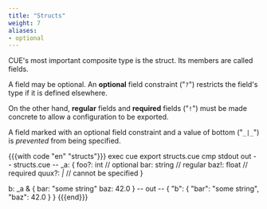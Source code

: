 ```yaml
---
title: "Structs"
weight: 7
aliases:
- optional
---
```


CUE's most important composite type is the struct.
Its members are called fields.

A field may be optional.
An **optional** field constraint ("`?`")
restricts the field's type
if it is defined elsewhere.

On the other hand,
**regular** fields
and **required** fields ("`!`")
must be made concrete
to allow a configuration to be exported.

A field marked with
an optional field constraint
and a value of bottom ("`_|_`")
is *prevented* from being specified.

{{{with code "en" "structs"}}}
exec cue export structs.cue
cmp stdout out
-- structs.cue --
_a: {
	foo?:  int    // optional
	bar:   string // regular
	baz!:  float  // required
	quux?: _|_    // cannot be specified
}

b: _a & {
	bar: "some string"
	baz: 42.0
}
-- out --
{
    "b": {
        "bar": "some string",
        "baz": 42.0
    }
}
{{{end}}}
